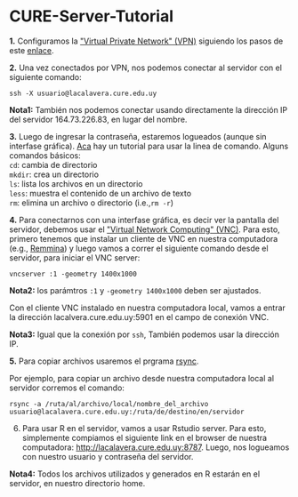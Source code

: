 # CURE-Server-Tutorial


**1.** Configuramos la ["Virtual Private Network" (VPN)](https://es.wikipedia.org/wiki/Red_privada_virtual) siguiendo los pasos de este [enlace](http://wiki.cure.edu.uy/index.php/Como_configurar_conexi%C3%B3n_VPN).

**2.** Una vez conectados por VPN, nos podemos conectar al servidor con el siguiente comando:
```
ssh -X usuario@lacalavera.cure.edu.uy
```

**Nota1:** También nos podemos conectar usando directamente la dirección IP del servidor 164.73.226.83, en lugar del nombre.


**3.** Luego de ingresar la contraseña, estaremos logueados (aunque sin interfase gráfica). [Aca](https://fortinux.gitbooks.io/humble_tips/content/usando_la_linea_de_comandos/) hay un tutorial para usar la linea de comando. Alguns comandos básicos:  
```cd```: cambia de directorio  
```mkdir```: crea un directorio  
```ls```: lista los archivos en un directorio  
```less```: muestra el contenido de un archivo de texto  
```rm```: elimina un archivo o directorio (i.e.,```rm -r```)

**4.** Para conectarnos con una interfase gráfica, es decir ver la pantalla del servidor, debemos usar el ["Virtual Network Computing" (VNC)](https://es.wikipedia.org/wiki/VNC). Para esto, primero tenemos que instalar un cliente de VNC en nuestra computadora (e.g., [Remmina](https://remmina.org)) y luego vamos a correr el siguiente comando desde el servidor, para iniciar el VNC server:
```
vncserver :1 -geometry 1400x1000 
```

**Nota2:** los parámtros ```:1``` y ```-geometry 1400x1000``` deben ser ajustados.

Con el cliente VNC instalado en nuestra computadora local, vamos a entrar la dirección lacalvera.cure.edu.uy:5901 en el campo de conexión VNC.

**Nota3:** Igual que la conexión por ```ssh```, También podemos usar la dirección IP.

**5.** Para copiar archivos usaremos el prgrama [rsync](https://kyup.com/tutorials/copy-files-rsync-ssh/).

Por ejemplo, para copiar un archivo desde nuestra computadora local al servidor corremos el comando:

```
rsync -a /ruta/al/archivo/local/nombre_del_archivo usuario@lacalavera.cure.edu.uy:/ruta/de/destino/en/servidor
```

6. Para usar R en el servidor, vamos a usar Rstudio server. Para esto, simplemente compiamos  el siguiente link en el browser de nuestra computadora: http://lacalavera.cure.edu.uy:8787. Luego, nos logueamos con nuestro usuario y contraseña del servidor.  

**Nota4:** Todos los archivos utilizados y generados en R estarán en el servidor, en nuestro directorio home.


